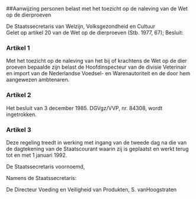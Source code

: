 <meta http-equiv='Content-Type' content='text/html; charset=utf-8' />

##Aanwijzing personen belast met het toezicht op de naleving van de Wet op de dierproeven

De Staatssecretaris van Welzijn, Volksgezondheid en Cultuur  
Gelet op artikel 20 van de Wet op de dierproeven (Stb. 1977, 67);
Besluit:    

### Artikel  1  

Met het toezicht op de naleving van het bij of krachtens de Wet op de dier proeven bepaalde zijn belast de Hoofdinspecteur van de divisie Veterinair en import van de Nederlandse Voedsel- en Warenautoriteit en de door hem aangewezen ambtenaren.  

### Artikel  2  

Het besluit van 3 december 1985. DGVgz/VVP, nr. 84308, wordt ingetrokken.  

### Artikel  3  

Deze regeling treedt in werking met ingang van de tweede dag na die van de dagtekening van de Staatscourant waarin zij is geplaatst en werkt terug tot en met 1 januari 1992.  

De 
Staatssecretaris voornoemd, 

Namens de 
Staatssecretaris: 

De 
Directeur Voeding en Veiligheid van Produkten, 
S. vanHoogstraten    
